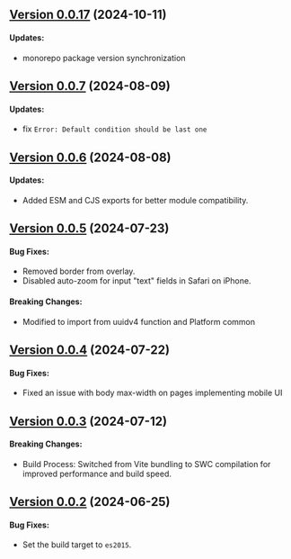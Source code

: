 ## [Version 0.0.17](https://www.npmjs.com/package/@wepin/modal-js/v/0.0.17) (2024-10-11)

#### Updates:
  - monorepo package version synchronization


## [Version 0.0.7](https://www.npmjs.com/package/@wepin/modal-js/v/0.0.7) (2024-08-09)

#### Updates:
  - fix `Error: Default condition should be last one`

## [Version 0.0.6](https://www.npmjs.com/package/@wepin/modal-js/v/0.0.6) (2024-08-08)

#### Updates:
- Added ESM and CJS exports for better module compatibility.

## [Version 0.0.5](https://www.npmjs.com/package/@wepin/modal-js/v/0.0.5) (2024-07-23)

#### Bug Fixes:
 - Removed border from overlay.
 - Disabled auto-zoom for input "text" fields in Safari on iPhone.
  
#### Breaking Changes:
- Modified to import from uuidv4 function and Platform common

## [Version 0.0.4](https://www.npmjs.com/package/@wepin/modal-js/v/0.0.4) (2024-07-22)

#### Bug Fixes:
 - Fixed an issue with body max-width on pages implementing mobile UI

## [Version 0.0.3](https://www.npmjs.com/package/@wepin/modal-js/v/0.0.3) (2024-07-12)

#### Breaking Changes:

- Build Process: Switched from Vite bundling to SWC compilation for improved performance and build speed.

## [Version 0.0.2](https://www.npmjs.com/package/@wepin/modal-js/v/0.0.2) (2024-06-25)

#### Bug Fixes:
- Set the build target to `es2015`.
